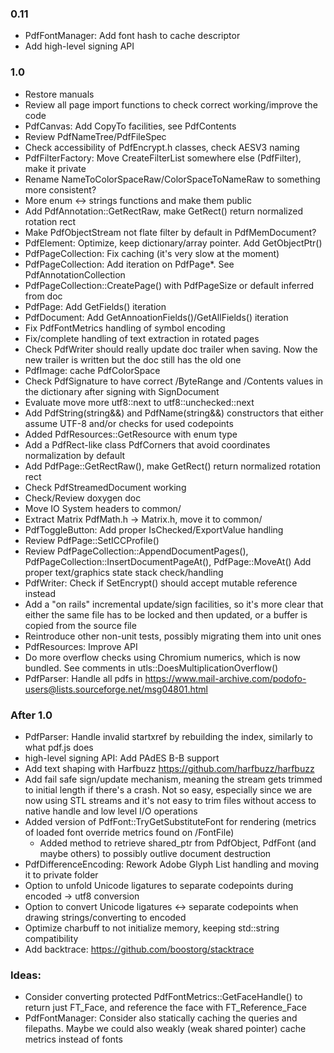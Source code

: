 ### 0.11
- PdfFontManager: Add font hash to cache descriptor
- Add high-level signing API

### 1.0
- Restore manuals
- Review all page import functions to check correct working/improve
  the code
- PdfCanvas: Add CopyTo facilities, see PdfContents
- Review PdfNameTree/PdfFileSpec
- Check accessibility of PdfEncrypt.h classes, check AESV3 naming
- PdfFilterFactory: Move CreateFilterList somewhere else (PdfFilter), make it private
- Rename NameToColorSpaceRaw/ColorSpaceToNameRaw to something more consistent?
- More enum <-> strings functions and make them public
- Add PdfAnnotation::GetRectRaw, make GetRect() return normalized rotation rect
- Make PdfObjectStream not flate filter by default in PdfMemDocument?
- PdfElement: Optimize, keep dictionary/array pointer. Add GetObjectPtr()
- PdfPageCollection: Fix caching (it's very slow at the moment)
- PdfPageCollection: Add iteration on PdfPage*. See PdfAnnotationCollection
- PdfPageCollection::CreatePage() with PdfPageSize or default inferred from doc
- PdfPage: Add GetFields() iteration
- PdfDocument: Add GetAnnoationFields()/GetAllFields() iteration
- Fix PdfFontMetrics handling of symbol encoding
- Fix/complete handling of text extraction in rotated pages
- Check PdfWriter should really update doc trailer when saving.
  Now the new trailer is written but the doc still has the old one
- PdfImage: cache PdfColorSpace
- Check PdfSignature to have correct /ByteRange and /Contents
values in the dictionary after signing with SignDocument
- Evaluate move more utf8::next to utf8::unchecked::next
- Add PdfString(string&&) and PdfName(string&&) constructors that
either assume UTF-8 and/or checks for used codepoints
- Added PdfResources::GetResource with enum type
- Add a PdfRect-like class PdfCorners that avoid coordinates normalization
  by default
- Add PdfPage::GetRectRaw(), make GetRect() return normalized rotation rect
- Check PdfStreamedDocument working
- Check/Review doxygen doc
- Move IO System headers to common/
- Extract Matrix PdfMath.h -> Matrix.h, move it to common/
- PdfToggleButton: Add proper IsChecked/ExportValue handling
- Review PdfPage::SetICCProfile()
- Review PdfPageCollection::AppendDocumentPages(),
  PdfPageCollection::InsertDocumentPageAt(), PdfPage::MoveAt()
  Add proper text/graphics state stack check/handling
- PdfWriter: Check if SetEncrypt() should accept mutable reference instead
- Add a "on rails" incremental update/sign facilities, so it's more
  clear that either the same file has to be locked and then updated,
  or a buffer is copied from the source file
- Reintroduce other non-unit tests, possibly migrating them into unit ones
- PdfResources: Improve API
- Do more overflow checks using Chromium numerics, which is now
  bundled. See comments in utls::DoesMultiplicationOverflow()
- PdfParser: Handle all pdfs in
  https://www.mail-archive.com/podofo-users@lists.sourceforge.net/msg04801.html

### After 1.0
- PdfParser: Handle invalid startxref by rebuilding the index,
  similarly to what pdf.js does
- high-level signing API: Add PAdES B-B support
- Add text shaping with Harfbuzz https://github.com/harfbuzz/harfbuzz
- Add fail safe sign/update mechanism, meaning the stream gets trimmed
  to initial length if there's a crash. Not so easy, especially since
  we are now using STL streams and it's not easy to trim files
  without access to native handle and low level I/O operations
- Added version of PdfFont::TryGetSubstituteFont for rendering
  (metrics of loaded font override metrics found on /FontFile)
  - Added method to retrieve shared_ptr from PdfObject, PdfFont (and
  maybe others) to possibly outlive document destruction
- PdfDifferenceEncoding: Rework Adobe Glyph List handling and moving it to private folder
- Option to unfold Unicode ligatures to separate codepoints during encoded -> utf8 conversion
- Option to convert Unicode ligatures <-> separate codepoints when drawing strings/converting to encoded
- Optimize charbuff to not initialize memory, keeping std::string compatibility
- Add backtrace: https://github.com/boostorg/stacktrace

### Ideas:
- Consider converting protected PdfFontMetrics::GetFaceHandle() to return just FT_Face,
and reference the face with FT_Reference_Face
- PdfFontManager: Consider also statically caching the queries and filepaths.
  Maybe we could also weakly (weak shared pointer) cache metrics instead of fonts
